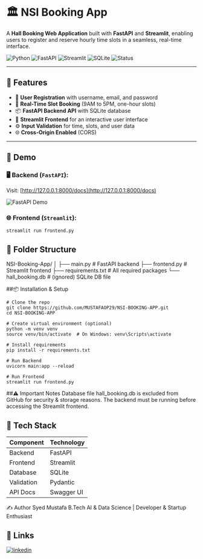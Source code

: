 # 🏛️ NSI Booking App

A **Hall Booking Web Application** built with **FastAPI** and **Streamlit**, enabling users to register and reserve hourly time slots in a seamless, real-time interface.

![Python](https://img.shields.io/badge/Python-3.11-blue.svg)
![FastAPI](https://img.shields.io/badge/FastAPI-High--Performance-brightgreen)
![Streamlit](https://img.shields.io/badge/Streamlit-Frontend-orange)
![SQLite](https://img.shields.io/badge/Database-SQLite-lightgrey)
![Status](https://img.shields.io/badge/Status-Completed-brightgreen)

---

## 📌 Features

- 🔐 **User Registration** with username, email, and password  
- 📅 **Real-Time Slot Booking** (9AM to 5PM, one-hour slots)  
- 📦 **FastAPI Backend API** with SQLite database  
- 🎨 **Streamlit Frontend** for an interactive user interface  
- ⚙️ **Input Validation** for time, slots, and user data  
- 🌐 **Cross-Origin Enabled** (CORS)

---

## 🚀 Demo

### 🖥️ Backend (`FastAPI`):
Visit: [http://127.0.0.1:8000/docs](http://127.0.0.1:8000/docs)

![FastAPI Demo](https://user-images.githubusercontent.com/your-screenshot-link.png)

### 🌐 Frontend (`Streamlit`):

```bash
streamlit run frontend.py

```
## 📁 Folder Structure

NSI-Booking-App/
│
├── main.py             # FastAPI backend
├── frontend.py         # Streamlit frontend
├── requirements.txt    # All required packages
└── hall_booking.db     # (ignored) SQLite DB file

##📦 Installation & Setup
```
# Clone the repo
git clone https://github.com/MUSTAFAOP29/NSI-BOOKING-APP.git
cd NSI-BOOKING-APP

# Create virtual environment (optional)
python -m venv venv
source venv/bin/activate  # On Windows: venv\Scripts\activate

# Install requirements
pip install -r requirements.txt

# Run Backend
uvicorn main:app --reload

# Run Frontend
streamlit run frontend.py
```

##⚠️ Important Notes
Database file hall_booking.db is excluded from GitHub for security & storage reasons.
The backend must be running before accessing the Streamlit frontend.

## 🧠 Tech Stack
| Component  | Technology |
| ---------- | ---------- |
| Backend    | FastAPI    |
| Frontend   | Streamlit  |
| Database   | SQLite     |
| Validation | Pydantic   |
| API Docs   | Swagger UI |


✍️ Author
Syed Mustafa
B.Tech AI & Data Science | Developer & Startup Enthusiast

## 🔗 Links
[![linkedin](https://img.shields.io/badge/linkedin-0A66C2?style=for-the-badge&logo=linkedin&logoColor=white)](www.linkedin.com/in/syedmustafa29)


